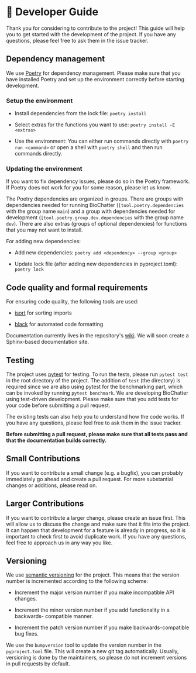 # 🔬 Developer Guide

Thank you for considering to contribute to the project! This guide will help you
to get started with the development of the project. If you have any questions,
please feel free to ask them in the issue tracker.

## Dependency management

We use [Poetry](https://python-poetry.org) for dependency management. Please
make sure that you have installed Poetry and set up the environment correctly
before starting development.

### Setup the environment

- Install dependencies from the lock file: `poetry install`

- Select extras for the functions you want to use: `poetry install -E <extras>`

- Use the environment: You can either run commands directly with `poetry run
<command>` or open a shell with `poetry shell` and then run commands directly.

### Updating the environment

If you want to fix dependency issues, please do so in the Poetry
framework. If Poetry does not work for you for some reason, please let us know.

The Poetry dependencies are organized in groups. There are groups with
dependencies needed for running BioChatter (`[tool.poetry.dependencies` with the
group name `main`) and a group with dependencies needed for development
(`[tool.poetry.group.dev.dependencies` with the group name `dev`). There are
also extras (groups of optional dependencies) for functions that you may not
want to install.

For adding new dependencies:

- Add new dependencies: `poetry add <dependency> --group <group>`

- Update lock file (after adding new dependencies in pyproject.toml): `poetry
lock`

## Code quality and formal requirements

For ensuring code quality, the following tools are used:

- [isort](https://isort.readthedocs.io/en/latest/) for sorting imports

- [black](https://black.readthedocs.io/en/stable/) for automated code formatting

<!-- - [pre-commit-hooks](https://github.com/pre-commit/pre-commit-hooks) for
ensuring some general rules

- [pep585-upgrade](https://github.com/snok/pep585-upgrade) for automatically
upgrading type hints to the new native types defined in PEP 585

- [pygrep-hooks](https://github.com/pre-commit/pygrep-hooks) for ensuring some
general naming rules -->

<!-- Pre-commit hooks are used to automatically run these tools before each commit.
They are defined in [.pre-commit-config.yaml](./.pre-commit-config.yaml). To
install the hooks run `poetry run pre-commit install`. The hooks are then
executed before each commit. For running the hook for all project files (not
only the changed ones) run `poetry run pre-commit run --all-files`. -->

<!-- The project uses a [Sphinx](https://www.sphinx-doc.org/en/master/) autodoc
GitHub Actions workflow to generate the documentation. If you add new code,
please make sure that it is documented accordingly and in a consistent manner
with the existing code base. The docstrings should follow the [Google style
guide](https://sphinxcontrib-napoleon.readthedocs.io/en/latest/example_google.html).
To check if the docs build successfully, you can build them locally by running
`make html` in the `docs` directory. -->

<!-- When adding new code snippets to the documentation, make sure that they are
automatically tested with
[doctest](https://sphinx-tutorial.readthedocs.io/step-3/#testing-your-code);
this ensures that no outdated code snippets are part of the documentation. -->

Documentation currently lives in the repository's
[wiki](https://github.com/biocypher/biochatter/wiki). We will soon create a
Sphinx-based documentation site.


## Testing

The project uses [pytest](https://docs.pytest.org/en/stable/) for testing. To
run the tests, please run `pytest test` in the root directory of the project.
The addition of `test` (the directory) is required since we are also using
pytest for the benchmarking part, which can be invoked by running `pytest
benchmark`. We are developing BioChatter using test-driven development. Please
make sure that you add tests for your code before submitting a pull request.

The existing tests can also help you to understand how the code works. If you
have any questions, please feel free to ask them in the issue tracker.

**Before submitting a pull request, please make sure that all tests pass and
that the documentation builds correctly.**

## Small Contributions

If you want to contribute a small change (e.g. a bugfix), you can probably
immediately go ahead and create a pull request. For more substantial changes or
additions, please read on.

## Larger Contributions

If you want to contribute a larger change, please create an issue first. This
will allow us to discuss the change and make sure that it fits into the project.
It can happen that development for a feature is already in progress, so it is
important to check first to avoid duplicate work. If you have any questions,
feel free to approach us in any way you like.

## Versioning

We use [semantic versioning](https://semver.org/) for the project. This means
that the version number is incremented according to the following scheme:

- Increment the major version number if you make incompatible API changes.

- Increment the minor version number if you add functionality in a backwards-
  compatible manner.

- Increment the patch version number if you make backwards-compatible bug fixes.

We use the `bumpversion` tool to update the version number in the
`pyproject.toml` file. This will create a new git tag automatically. Usually,
versioning is done by the maintainers, so please do not increment versions in
pull requests by default.
